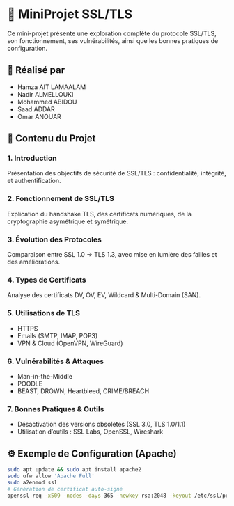 # 🔐 MiniProjet SSL/TLS

Ce mini-projet présente une exploration complète du protocole SSL/TLS, son fonctionnement, ses vulnérabilités, ainsi que les bonnes pratiques de configuration.

## 👥 Réalisé par
- Hamza AIT LAMAALAM  
- Nadir ALMELLOUKI  
- Mohammed ABIDOU  
- Saad ADDAR  
- Omar ANOUAR  

## 🧠 Contenu du Projet

### 1. Introduction
Présentation des objectifs de sécurité de SSL/TLS : confidentialité, intégrité, et authentification.

### 2. Fonctionnement de SSL/TLS
Explication du handshake TLS, des certificats numériques, de la cryptographie asymétrique et symétrique.

### 3. Évolution des Protocoles
Comparaison entre SSL 1.0 → TLS 1.3, avec mise en lumière des failles et des améliorations.

### 4. Types de Certificats
Analyse des certificats DV, OV, EV, Wildcard & Multi-Domain (SAN).

### 5. Utilisations de TLS
- HTTPS  
- Emails (SMTP, IMAP, POP3)  
- VPN & Cloud (OpenVPN, WireGuard)

### 6. Vulnérabilités & Attaques
- Man-in-the-Middle  
- POODLE  
- BEAST, DROWN, Heartbleed, CRIME/BREACH  

### 7. Bonnes Pratiques & Outils
- Désactivation des versions obsolètes (SSL 3.0, TLS 1.0/1.1)  
- Utilisation d’outils : SSL Labs, OpenSSL, Wireshark  

## ⚙️ Exemple de Configuration (Apache)

```bash
sudo apt update && sudo apt install apache2
sudo ufw allow 'Apache Full'
sudo a2enmod ssl
# Génération de certificat auto-signé
openssl req -x509 -nodes -days 365 -newkey rsa:2048 -keyout /etc/ssl/private/apache-selfsigned.key -out /etc/ssl/certs/apache-selfsigned.crt
